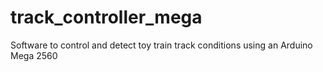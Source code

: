 track_controller_mega
=====================

Software to control and detect toy train track conditions using an Arduino Mega 2560
